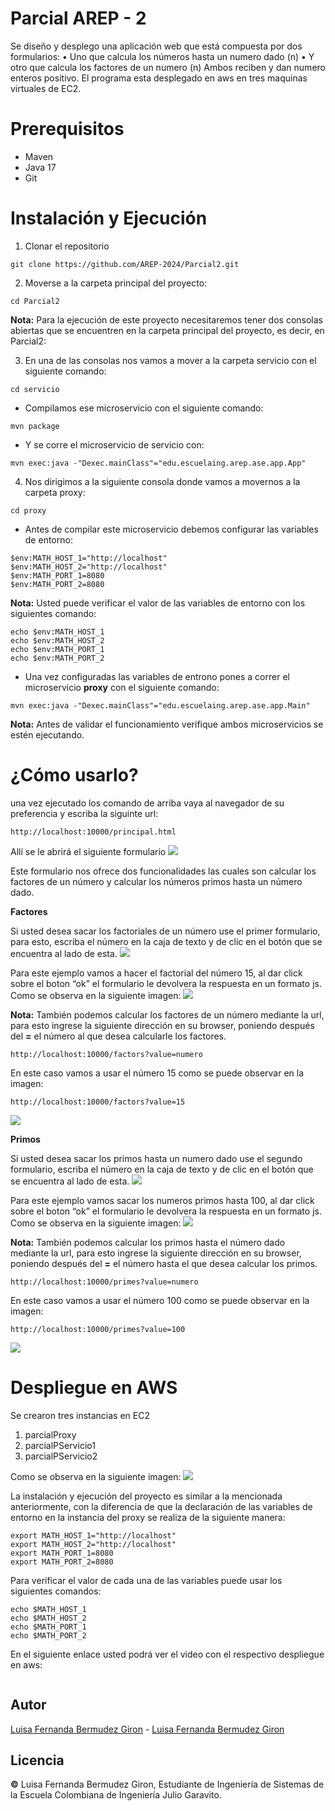 # Parcial AREP - 2

Se diseño y desplego una aplicación web que está compuesta por dos formularios:
•	Uno que calcula los números hasta un numero dado (n)
•	Y otro que calcula los factores de un numero (n)
Ambos reciben y dan numero enteros positivo. El programa esta desplegado en aws en tres maquinas virtuales de EC2.

# Prerequisitos

* Maven
* Java 17
* Git

# Instalación y Ejecución

1. Clonar el repositorio

```
git clone https://github.com/AREP-2024/Parcial2.git
```

2. Moverse a la carpeta principal del proyecto:

```
cd Parcial2
```

**Nota:** Para la ejecución de este proyecto necesitaremos tener dos consolas abiertas que se encuentren en la carpeta principal del proyecto, es decir, en Parcial2:

3. En una de las consolas nos vamos a mover a la carpeta servicio con el siguiente comando:

```
cd servicio
```

* Compilamos ese microservicio con el siguiente comando:

```
mvn package
```

* Y se corre el microservicio de servicio con:

```
mvn exec:java -"Dexec.mainClass"="edu.escuelaing.arep.ase.app.App"
```

4. Nos dirigimos a la siguiente consola donde vamos a movernos a la carpeta proxy:

```
cd proxy
```

* Antes de compilar este microservicio debemos configurar las variables de entorno:

```
$env:MATH_HOST_1="http://localhost"
$env:MATH_HOST_2="http://localhost"
$env:MATH_PORT_1=8080
$env:MATH_PORT_2=8080
```

**Nota:** Usted puede verificar el valor de las variables de entorno con los siguientes comando:

```
echo $env:MATH_HOST_1
echo $env:MATH_HOST_2
echo $env:MATH_PORT_1
echo $env:MATH_PORT_2
```

* Una vez configuradas las variables de entrono pones a correr el microservicio **proxy** con el siguiente comando:

```
mvn exec:java -"Dexec.mainClass"="edu.escuelaing.arep.ase.app.Main"
```

**Nota:** Antes de validar el funcionamiento verifique ambos microservicios se estén ejecutando. 

# ¿Cómo usarlo?
una vez ejecutado los comando de arriba  vaya al navegador de su preferencia y escriba la siguinte url:

```
http://localhost:10000/principal.html
```
Allí se le abrirá el siguiente formulario 
![](imagenes/principal2.PNG)

Este formulario nos ofrece dos funcionalidades las cuales son calcular los factores de un número y calcular los números primos hasta un número dado.

**Factores**

Si usted desea sacar los factoriales de un número use el primer formulario, para esto, escriba el número en la caja de texto y de clic en el botón que se encuentra al lado de esta.
![](imagenes/Factorial2.PNG)

Para este ejemplo vamos a hacer el factorial del número 15, al dar click sobre el boton “ok” el formulario le devolvera la respuesta en un formato js. Como se observa en la siguiente imagen: 
![](imagenes/Factores_Numero2.PNG)

**Nota:** También podemos calcular los factores de un número mediante la url, para esto ingrese la siguiente dirección en su browser, poniendo después del **=** el número al que desea calcularle los factores. 
```
http://localhost:10000/factors?value=numero
```
En este caso vamos a usar el número 15 como se puede observar en la imagen:
```
http://localhost:10000/factors?value=15
```
![](imagenes/Factores_url2.PNG)


**Primos**

Si usted desea sacar los primos hasta un numero dado use el segundo formulario, escriba el número en la caja de texto y de clic en el botón que se encuentra al lado de esta.
![](imagenes/Primo2.PNG)

Para este ejemplo vamos sacar los numeros primos hasta 100, al dar click sobre el boton “ok” el formulario le devolvera la respuesta en un formato js. Como se observa en la siguiente imagen: 
![](imagenes/Primos_Numero2.PNG)

**Nota:** También podemos calcular los primos hasta el número dado mediante la url, para esto ingrese la siguiente dirección en su browser, poniendo después del **=** el número hasta el que desea calcular los primos.  
```
http://localhost:10000/primes?value=numero
```
En este caso vamos a usar el número 100 como se puede observar en la imagen:
```
http://localhost:10000/primes?value=100
```
![](imagenes/Primos_url2.PNG)

# Despliegue en AWS

Se crearon tres instancias en EC2
1. parcialProxy
2. parcialPServicio1
3. parcialPServicio2
 
Como se observa en la siguiente imagen:
![](imagenes/Instancias_aws.png)

La instalación y ejecución del proyecto es similar a la mencionada anteriormente, con la diferencia de que la declaración de las variables de entorno en la instancia del proxy se realiza de la siguiente manera:

```
export MATH_HOST_1="http://localhost"
export MATH_HOST_2="http://localhost"
export MATH_PORT_1=8080
export MATH_PORT_2=8080
```

Para verificar el valor de cada una de las variables puede usar los siguientes comandos: 

```
echo $MATH_HOST_1
echo $MATH_HOST_2
echo $MATH_PORT_1
echo $MATH_PORT_2
```
En el siguiente enlace usted podrá ver el video con el respectivo despliegue en aws:
```
```

## Autor
[Luisa Fernanda Bermudez Giron](https://www.linkedin.com/in/luisa-fernanda-bermudez-giron-b84001262/) - [Luisa Fernanda Bermudez Giron](https://github.com/LuisaGiron)

## Licencia 
**©** Luisa Fernanda Bermudez Giron, Estudiante de Ingeniería de Sistemas de la Escuela Colombiana de Ingeniería Julio Garavito.